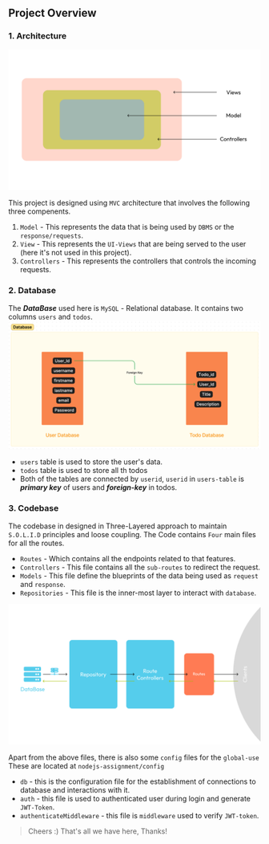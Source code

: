 ## Project Overview
### 1. Architecture
![Picture](../images/main_arch.png)

This project is designed using `MVC` architecture that involves the following three compenents.

1. `Model` - This represents the data that is being used by `DBMS` or the `response/requests`.
2. `View` - This represents the `UI-Views` that are being served to the user (here it's not used in this project).
3. `Controllers` - This represents the controllers that controls the incoming requests.

### 2. Database
The ***DataBase*** used here is `MySQL` - Relational database. It contains two columns `users` and `todos`.
![Pictures](../images/database.png)

* `users` table is used to store the user's data.
* `todos` table is used to store all th todos
* Both of the tables are connected by `userid`, `userid` in `users-table` is ***primary key*** of users and ***foreign-key*** in todos.

### 3. Codebase
The codebase in designed in Three-Layered approach to maintain `S.O.L.I.D` principles and loose coupling.
The Code contains `Four` main files for all the routes.

* `Routes` - Which contains all the endpoints related to that features.
* `Controllers` - This file contains all the `sub-routes` to redirect the request.
* `Models` - This file define the blueprints of the data being used as `request` and `response`.
* `Repositories` - This file is the inner-most layer to interact with `database`.

![Pictures](../images/req_res.png)

Apart from the above files, there is also some `config` files for the `global-use`
These are located at `nodejs-assignment/config`

* `db` - this is the configuration file for the establishment of connections to database and interactions with it.
* `auth` - this file is used to authenticated user during login and generate `JWT-Token`.
* `authenticateMiddleware` - this file is `middleware` used to verify `JWT-token`.


>Cheers :) That's all we have here, Thanks!